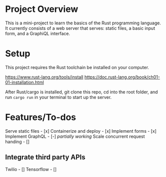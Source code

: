# Project Overview

This is a mini-project to learn the basics of the Rust programming language. 
It currently consists of a web server that serves: static files, a basic input form, and a GraphiQL interface.

# Setup

This project requires the Rust toolchain be installed on your computer.

https://www.rust-lang.org/tools/install
https://doc.rust-lang.org/book/ch01-01-installation.html

After Rust/cargo is installed, git clone this repo, cd into the root folder, and run `cargo run` in your terminal to start up the server.

# Features/To-dos

Serve static files - [x]
Containerize and deploy - [x]
Implement forms - [x]
Implement GraphQL - [-] *partially working*
Scale concurrent request handing - []

## Integrate third party APIs

Twilio - []
Tensorflow - []
